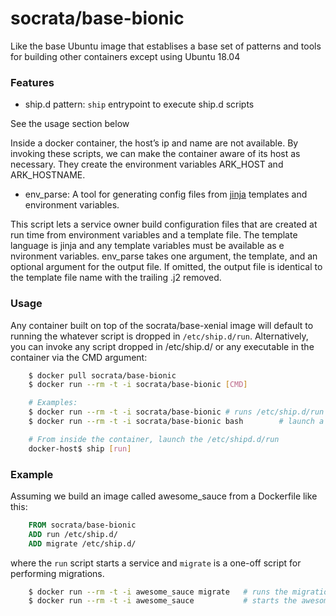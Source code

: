socrata/base-bionic
============

Like the base Ubuntu image that establises a base set of patterns and
tools for building other containers except using Ubuntu 18.04

### Features

- ship.d pattern: `ship` entrypoint to execute ship.d scripts

See the usage section below

Inside a docker container, the host’s ip and name are not available.  By invoking these scripts, we can make the container aware of its host as necessary.  They create the environment variables ARK_HOST and ARK_HOSTNAME.

- env_parse:
A tool for generating config files from [jinja](http://jinja.pocoo.org/) templates and environment variables.

This script lets a service owner build configuration files that are created at run time from environment variables and a template file.  The template language is jinja and any template variables must be available as e  nvironment variables.  env_parse takes one argument, the template, and an optional argument for the output file.  If omitted, the output file is identical to the template file name with the trailing .j2 removed.

### Usage

Any container built on top of the socrata/base-xenial image will default to running the whatever script is dropped in `/etc/ship.d/run`. Alternatively, you can invoke any script dropped in /etc/ship.d/ or any executable in the container via the CMD argument:

```bash
    $ docker pull socrata/base-bionic
    $ docker run --rm -t -i socrata/base-bionic [CMD]

    # Examples:
    $ docker run --rm -t -i socrata/base-bionic # runs /etc/ship.d/run in the container
    $ docker run --rm -t -i socrata/base-bionic bash        # launch a bash shell (on PATH)

    # From inside the container, launch the /etc/shipd.d/run
    docker-host$ ship [run]
```

### Example

Assuming we build an image called awesome_sauce from a Dockerfile like this:

```Dockerfile
    FROM socrata/base-bionic
    ADD run /etc/ship.d/
    ADD migrate /etc/ship.d/
```

where the `run` script starts a service and `migrate` is a one-off script for performing migrations.

```bash
    $ docker run --rm -t -i awesome_sauce migrate   # runs the migrations from the container
    $ docker run --rm -t -i awesome_sauce           # starts the awesome_sauce service (via the `run` script)
```
